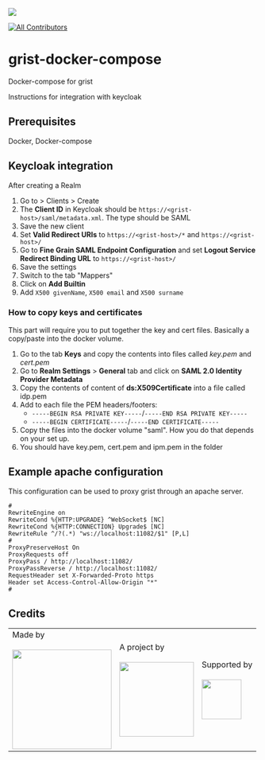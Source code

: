 ![](https://img.shields.io/badge/Built%20with%20%E2%9D%A4%EF%B8%8F-at%20Technologiestiftung%20Berlin-blue)

<!-- ALL-CONTRIBUTORS-BADGE:START - Do not remove or modify this section -->

[![All Contributors](https://img.shields.io/badge/all_contributors-2-orange.svg?style=flat-square)](#contributors-)

<!-- ALL-CONTRIBUTORS-BADGE:END -->

# grist-docker-compose

Docker-compose for grist

Instructions for integration with keycloak

## Prerequisites

Docker, Docker-compose

## Keycloak integration

After creating a Realm

1.  Go to > Clients > Create
2.  The **Client ID** in Keycloak should be `https://<grist-host>/saml/metadata.xml`. The type should be SAML
3.  Save the new client
4.  Set **Valid Redirect URIs** to `https://<grist-host>/*` and `https://<grist-host>/`
5.  Go to **Fine Grain SAML Endpoint Configuration** and set **Logout Service Redirect Binding URL** to `https://<grist-host>/`
6.  Save the settings
7.  Switch to the tab "Mappers"
8.  Click on **Add Builtin**
9.  Add `X500 givenName`, `X500 email` and `X500 surname`

### How to copy keys and certificates

This part will require you to put together the key and cert files. Basically a copy/paste into the docker volume.

1.  Go to the tab **Keys** and copy the contents into files called _key.pem_ and _cert.pem_
2.  Go to **Realm Settings** > **General** tab and click on **SAML 2.0 Identity Provider Metadata**
3.  Copy the contents of content of **ds:X509Certificate** into a file called idp.pem
4.  Add to each file the PEM headers/footers:
    - `-----BEGIN RSA PRIVATE KEY-----`/`-----END RSA PRIVATE KEY-----`
    - `-----BEGIN CERTIFICATE-----`/`-----END CERTIFICATE-----`
5.  Copy the files into the docker volume "saml". How you do that depends on your set up.
6.  You should have key.pem, cert.pem and ipm.pem in the folder

<!--

-   Keycloak needs to know where to redirect after login/logout
    -   Allow redirecting after login by setting the  **Valid Redirect URIs**  to  `https://<grist-host>/*`
    -   Enable redirecting after logout by setting the  **Logout Service Redirect Binding URL**  (under  **Fine Grain SAML Endpoint Configuration**)
-   Protocol mappers are needed; the builtin mappers work, but their SAML attribute names should be changed to work with  [SAML2-js](https://github.com/Clever/saml2):
    -   **givenName:**  `http://schemas.xmlsoap.org/ws/2005/05/identity/claims/givenname`
    -   **surname:**  `http://schemas.xmlsoap.org/ws/2005/05/identity/claims/surname`
    -   **email:**  `http://schemas.xmlsoap.org/ws/2005/05/identity/claims/emailaddress`

Grist needs the following information from Keycloak:

-   The SAML login/logout URL in Keycloak 17 is  `https://<keycloak-host>/realms/<realm>/protocol/saml`  (in Keycloak 16, it would've been  `https://<keycloak-host>/auth/realms/<realm>/protocol/saml`; note the  `/auth`)
-   The client's private key and certificate could be obtained from the  **Installation**  tab (on the client page)
-   Keycloak's server (realm) certificate could be obtained from  **Realm Settings**  in the  **General**  tab behind  **SAML 2.0 Identity Provider Metadata**
-   These keys and certificates should be placed in files accessible to Grist (as indicated in  [SamlConfig.ts](https://github.com/gristlabs/grist-core/blob/main/app/server/lib/SamlConfig.ts)) with appropriate PEM headers/footers:
    -   `-----BEGIN RSA PRIVATE KEY-----`/`-----END RSA PRIVATE KEY-----`
    -   `-----BEGIN CERTIFICATE-----`/`-----END CERTIFICATE-----`

-->

## Example apache configuration

This configuration can be used to proxy grist through an apache server. 

    #
    RewriteEngine on
    RewriteCond %{HTTP:UPGRADE} ^WebSocket$ [NC]
    RewriteCond %{HTTP:CONNECTION} Upgrade$ [NC]
    RewriteRule ^/?(.*) "ws://localhost:11082/$1" [P,L]
    #
    ProxyPreserveHost On
    ProxyRequests off
    ProxyPass / http://localhost:11082/
    ProxyPassReverse / http://localhost:11082/
    RequestHeader set X-Forwarded-Proto https
    Header set Access-Control-Allow-Origin "*"
    #



## Credits

<table>
  <tr>
    <td>
      Made by <a src="https://citylab-berlin.org/de/start/">
        <br />
        <br />
        <img width="200" src="https://citylab-berlin.org/wp-content/uploads/2021/05/citylab-logo.svg" />
      </a>
    </td>
    <td>
      A project by <a src="https://www.technologiestiftung-berlin.de/">
        <br />
        <br />
        <img width="150" src="https://citylab-berlin.org/wp-content/uploads/2021/05/tsb.svg" />
      </a>
    </td>
    <td>
      Supported by <a src="https://www.berlin.de/rbmskzl/">
        <br />
        <br />
        <img width="80" src="https://citylab-berlin.org/wp-content/uploads/2021/12/B_RBmin_Skzl_Logo_DE_V_PT_RGB-300x200.png" />
      </a>
    </td>
  </tr>
</table>
